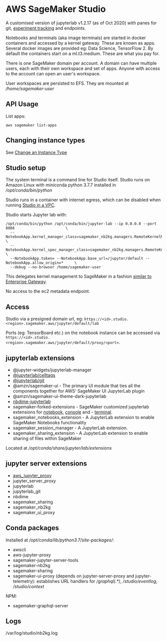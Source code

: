 # AWS SageMaker Studio

A customised version of jupyterlab v1.2.17 (as of Oct 2020) with panes for git, [experiment tracking](https://docs.aws.amazon.com/sagemaker/latest/dg/gs-studio-end-to-end.html) and endpoints.

Notebooks and terminals (aka image terminals) are started in docker containers and accessed by a kernel gateway. These are known as apps. Several docker images are provided eg: Data Science, TensorFlow 2. By default the containers start on a ml.t3.medium. These are what you pay for.

There is one SageMaker domain per account. A domain can have multiple users, each with their own workspace and set of apps. Anyone with access to the account can open an user's workspace.

User workspaces are persisted to EFS. They are mounted at _/home/sagemaker-user_

## API Usage

List apps:

```
aws sagemaker list-apps
```

## Changing instance types

See [Change an Instance Type](https://docs.aws.amazon.com/sagemaker/latest/dg/notebooks-run-and-manage-switch-instance-type.html)

## Studio setup

The system terminal is a command line for Studio itself. Studio runs on Amazon Linux with miniconda python 3.7.7 installed in _/opt/conda/bin/python_

Studio runs in a container with internet egress, which can be disabled when running [Studio in a VPC](https://aws.amazon.com/about-aws/whats-new/2020/10/now-launch-amazon-sagemaker-in-your-amazon-vpc/).

Studio starts Jupyter lab with:

```
/opt/conda/bin/python /opt/conda/bin/jupyter-lab --ip 0.0.0.0 --port 8888                       \
  --NotebookApp.kernel_manager_class=sagemaker_nb2kg.managers.RemoteKernelManager               \
  --NotebookApp.kernel_spec_manager_class=sagemaker_nb2kg.managers.RemoteKernelSpecManager      \
  --NotebookApp.token= --NotebookApp.base_url=/jupyter/default --NotebookApp.allow_origin=*     \
  --debug --no-browser /home/sagemaker-user
```

This delegates kernel management to SageMaker in a fashion [similar to Enterprise Gateway](https://jupyter-enterprise-gateway.readthedocs.io/en/latest/getting-started.html#nb2kg-server-extension).

No access to the ec2 metadata endpoint.

## Access

Studio via a presigned domain url, eg: `https://<id>.studio.<region>.sagemaker.aws/jupyter/default/lab`

Ports (eg: TensorBoard etc.) on the notebook instance can be accessed via `https://<id>.studio.<region>.sagemaker.aws/jupyter/default/proxy/<port>`.

## jupyterlab extensions

- @jupyter-widgets/jupyterlab-manager
- [@jupyterlab/celltags](https://github.com/jupyterlab/jupyterlab-celltags)
- [@jupyterlab/git](https://github.com/jupyterlab/jupyterlab-git)
- @amzn/sagemaker-ui - The primary UI module that ties all the components together for AWS' SageMaker UI JupyterLab plugin
- @amzn/sagemaker-ui-theme-dark-jupyterlab
- [nbdime-jupyterlab](https://github.com/jupyter/nbdime)
- sagemaker-forked-extensions - SageMaker customized jupyterlab extensions for [notebook](https://github.com/jupyterlab/jupyterlab/tree/master/packages/notebook-extension), [console](https://github.com/jupyterlab/jupyterlab/tree/master/packages/console-extension) and - [terminal](https://github.com/jupyterlab/jupyterlab/tree/master/packages/terminal-extension).
- sagemaker_notebooks_extension - A JupyterLab extension to enable SageMaker Notebooks functionality
- sagemaker_session_manager - A JupyterLab extension.
- sagemaker_sharing_extension - A JupyterLab extension to enable sharing of files within SageMaker

Located at _/opt/conda/share/jupyter/lab/extensions_

## jupyter server extensions

- [aws_jupyter_proxy](https://github.com/aws/aws-jupyter-proxy)
- jupyter_server_proxy
- jupyterlab
- jupyterlab_git
- nbdime
- sagemaker_sharing
- sagemaker_nb2kg
- sagemaker_ui_proxy

## Conda packages

Installed at _/opt/conda/lib/python3.7/site-packages/_:

- awscli
- aws-jupyter-proxy
- sagemaker-jupyter-server-tools
- sagemaker-nb2kg
- sagemaker-sharing
- sagemaker-ui-proxy (depends on jupyter-server-proxy and jupyter-telemetry): establishes URL handlers for _/graphql(.\*)_, _/studio/eventlog_, _/studio/context_

NPM:

- sagemaker-graphql-server

## Logs

/var/log/studio/nb2kg.log
